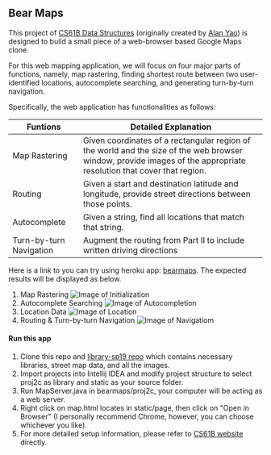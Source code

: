 ## Bear Maps
This project of [CS61B Data Structures](https://sp19.datastructur.es/) (originally created by [Alan Yao](https://www.linkedin.com/in/alanyao)) is designed to build a small piece of a
web-browser based Google Maps clone.

For this web mapping application, we will focus on four major parts of functions, namely, map rastering, finding shortest route between two
user-identified locations, autocomplete searching, and generating turn-by-turn navigation.

Specifically, the web application has functionalities as follows:

Funtions | Detailed Explanation
--------------- | ---------------
Map Rastering | Given coordinates of a rectangular region of the world and the size of the web browser window, provide images of the appropriate resolution that cover that region.
Routing | Given a start and destination latitude and longitude, provide street directions between those points.
Autocomplete | Given a string, find all locations that match that string.
Turn-by-turn Navigation | Augment the routing from Part II to include written driving directions

Here is a link to you can try using heroku app: [bearmaps](http://bearmaps-sp19-ztong5.herokuapp.com/map.html).
The expected results will be displayed as below.
1. Map Rastering
![Image of Initialization](https://github.com/ZTong1201/Java/blob/master/project/proj2c/static/test%20demo/initialization.png)
2. Autocomplete Searching
![Image of Autocompletion](https://github.com/ZTong1201/Java/blob/master/project/proj2c/static/test%20demo/autocompletion.png)
3. Location Data
![Image of Location](https://github.com/ZTong1201/Java/blob/master/project/proj2c/static/test%20demo/location_search.png)
4. Routing & Turn-by-turn Navigation
![Image of Navigatiom](https://github.com/ZTong1201/Java/blob/master/project/proj2c/static/test%20demo/turn-by-turn_navigation.png)

#### Run this app
1. Clone this repo and [library-sp19 repo](https://github.com/Berkeley-CS61B/library-sp19/tree/7fe87114b62fdcf0a6af3ec3d9e96b0ef4f64523) which
contains necessary libraries, street map data, and all the images.
2. Import projects into Intellij IDEA and modify project structure to select proj2c as library and static as your source folder.
3. Run MapServer.java in bearmaps/proj2c, your computer will be acting as a web server.
4. Right click on map.html locates in static/page, then click on "Open in Browser" (I personally recommend Chrome, however, you can choose
whichever you like).
5. For more detailed setup information, please refer to [CS61B website](https://sp19.datastructur.es/materials/proj/proj2c/proj2c) directly.
